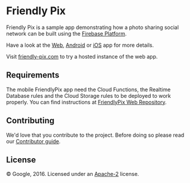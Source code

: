 # Friendly Pix

Friendly Pix is a sample app demonstrating how a photo sharing social network can be built using the [Firebase Platform](http://firebase.google.com).

Have a look at the [Web](web), [Android](android) or [iOS](ios) app for more details.

Visit [friendly-pix.com](https://friendly-pix.com) to try a hosted instance of the web app.


## Requirements

The mobile FriendlyPix app need the Cloud Functions, the Realtime Database rules and the Cloud Storage rules to be deployed to work properly. You can find instructions at [FriendlyPix Web Repository](https://github.com/firebase/friendlypix-web/blob/master/README.md#mobile-apps).


## Contributing

We'd love that you contribute to the project. Before doing so please read our [Contributor guide](CONTRIBUTING.md).


## License

© Google, 2016. Licensed under an [Apache-2](LICENSE) license.

[web]: https://github.com/firebase/friendlypix-web
[android]:https://github.com/firebase/friendlypix-android
[ios]: https://github.com/firebase/friendlypix-ios
